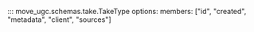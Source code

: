 ::: move_ugc.schemas.take.TakeType
    options:
        members: ["id", "created", "metadata", "client", "sources"]